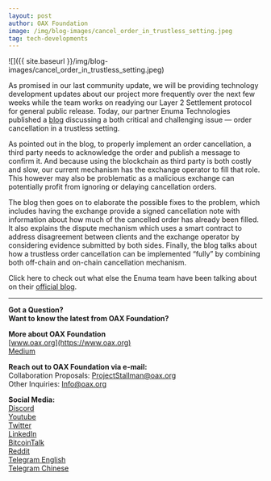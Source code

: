 ```yaml
---
layout: post
author: OAX Foundation
image: /img/blog-images/cancel_order_in_trustless_setting.jpeg
tag: tech-developments
---
```

![]({{ site.baseurl }}/img/blog-images/cancel_order_in_trustless_setting.jpeg)

As promised in our last community update, we will be providing technology development updates about our project more frequently over the next few weeks while the team works on readying our Layer 2 Settlement protocol for general public release. Today, our partner Enuma Technologies published a [blog](https://blog.enuma.io/update/2019/07/02/order-cancellation.html) discussing a both critical and challenging issue — order cancellation in a trustless setting.

As pointed out in the blog, to properly implement an order cancellation, a third party needs to acknowledge the order and publish a message to confirm it. And because using the blockchain as third party is both costly and slow, our current mechanism has the exchange operator to fill that role. This however may also be problematic as a malicious exchange can potentially profit from ignoring or delaying cancellation orders.

The blog then goes on to elaborate the possible fixes to the problem, which includes having the exchange provide a signed cancellation note with information about how much of the cancelled order has already been filled. It also explains the dispute mechanism which uses a smart contract to address disagreement between clients and the exchange operator by considering evidence submitted by both sides. Finally, the blog talks about how a trustless order cancellation can be implemented “fully” by combining both off-chain and on-chain cancellation mechanism.

Click here to check out what else the Enuma team have been talking about on their [official blog](https://blog.enuma.io/).

---

**Got a Question?**  
**Want to know the latest from OAX Foundation?**  

**More about OAX Foundation**  
[www.oax.org](https://www.oax.org)  
[Medium](https://medium.com/@OAX_Foundation)  

**Reach out to OAX Foundation via e-mail:**  
Collaboration Proposals: [ProjectStallman@oax.org](mailto:ProjectStallman@oax.org)  
Other Inquiries: [Info@oax.org](mailto:Info@oax.org)  

**Social Media:**  
[Discord](https://discordapp.com/invite/ZH5YHkb)  
[Youtube](https://bit.ly/2Bvsk73)  
[Twitter](https://twitter.com/OAX_Foundation)  
[LinkedIn](https://www.linkedin.com/company/oax-foundation/)  
[BitcoinTalk](http://bitcointalk.org/index.php?topic=1943946)  
[Reddit](https://www.reddit.com/r/OpenANX/)  
[Telegram English](https://t.me/openanxteam)  
[Telegram Chinese](https://t.me/oax_cn)  
